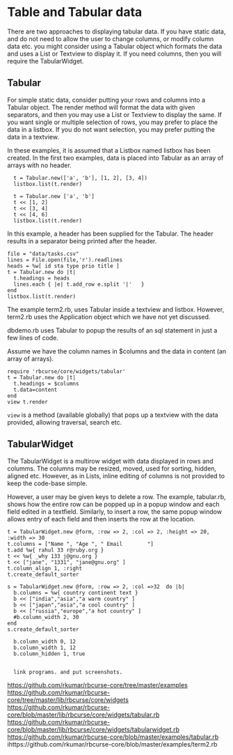 # Table and Tabular data

There are two approaches to displaying tabular data. If you have static data, and do not need to allow the user to change columns, or modify column data etc. you might consider using a Tabular object which formats the data and uses a List or Textview to display it. If you need columns, then you will require the TabularWidget.

## Tabular

For simple static data, consider putting your rows and columns into a Tabular object. The render method will format the data with given separators, and then you may use a List or Textview to display the same. If you want single or multiple selection of rows, you may prefer to place the data in a listbox. If you do not want selection, you may prefer putting the data in a textview.

In these examples, it is assumed that a Listbox named listbox has been created.
In the first two examples, data is placed into Tabular as an array of arrays with no header.

      t = Tabular.new(['a', 'b'], [1, 2], [3, 4])
      listbox.list(t.render)

      t = Tabular.new ['a', 'b']
      t << [1, 2]
      t << [3, 4]
      t << [4, 6]
      listbox.list(t.render)

In this example, a header has been supplied for the Tabular. The header results in a separator being printed after the header.

    file = "data/tasks.csv"
    lines = File.open(file,'r').readlines 
    heads = %w[ id sta type prio title ]
    t = Tabular.new do |t|
      t.headings = heads
      lines.each { |e| t.add_row e.split '|'   }
    end
    listbox.list(t.render)

The example term2.rb, uses Tabular inside a textview and listbox. However, term2.rb uses the Application object which we have not yet discussed.

dbdemo.rb uses Tabular to popup the results of an sql statement in just a few lines of code.

Assume we have the column names in $columns and the data in content (an array of arrays).

    require 'rbcurse/core/widgets/tabular'
    t = Tabular.new do |t|
      t.headings = $columns
      t.data=content   
    end
    view t.render

`view` is a method (available globally) that pops up a textview with the data provided, allowing traversal, search etc.
## TabularWidget

The TabularWidget is a multirow widget with data displayed in rows and columms. The columns may be resized, moved,
used for sorting, hidden, aligned etc. However, as in Lists, inline editing of columns is not provided to keep the code-base simple.

However, a user may be given keys to delete a row. The example, tabular.rb, shows how the entire row can be popped up in a popup window and each field edited in a textfield. Similarly, to insert a row, the same popup window allows entry of each field and then inserts the row at the location.

    t = TabularWidget.new @form, :row => 2, :col => 2, :height => 20, :width => 30
    t.columns = ["Name ", "Age ", " Email        "]
    t.add %w{ rahul 33 r@ruby.org }
    t << %w{ _why 133 j@gnu.org }
    t << ["jane", "1331", "jane@gnu.org" ]
    t.column_align 1, :right
    t.create_default_sorter

    s = TabularWidget.new @form, :row => 2, :col =>32  do |b|
      b.columns = %w{ country continent text }
      b << ["india","asia","a warm country" ] 
      b << ["japan","asia","a cool country" ] 
      b << ["russia","europe","a hot country" ] 
      #b.column_width 2, 30
    end
    s.create_default_sorter

      b.column_width 0, 12
      b.column_width 1, 12
      b.column_hidden 1, true


      link programs. and put screenshots.

https://github.com/rkumar/rbcurse-core/tree/master/examples
https://github.com/rkumar/rbcurse-core/tree/master/lib/rbcurse/core/widgets
https://github.com/rkumar/rbcurse-core/blob/master/lib/rbcurse/core/widgets/tabular.rb
https://github.com/rkumar/rbcurse-core/blob/master/lib/rbcurse/core/widgets/tabularwidget.rb
https://github.com/rkumar/rbcurse-core/blob/master/examples/tabular.rb
ihttps://github.com/rkumar/rbcurse-core/blob/master/examples/term2.rb

